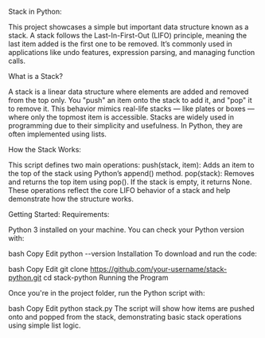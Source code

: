 Stack in Python:

This project showcases a simple but important data structure known as a stack. A stack follows the Last-In-First-Out (LIFO) principle, meaning the last item added is the first one to be removed. It’s commonly used in applications like undo features, expression parsing, and managing function calls.

What is a Stack?

A stack is a linear data structure where elements are added and removed from the top only. You "push" an item onto the stack to add it, and "pop" it to remove it. This behavior mimics real-life stacks — like plates or boxes — where only the topmost item is accessible.
Stacks are widely used in programming due to their simplicity and usefulness. In Python, they are often implemented using lists.

How the Stack Works:

This script defines two main operations:
push(stack, item): Adds an item to the top of the stack using Python’s append() method.
pop(stack): Removes and returns the top item using pop(). If the stack is empty, it returns None.
These operations reflect the core LIFO behavior of a stack and help demonstrate how the structure works.

Getting Started: Requirements:

Python 3 installed on your machine.
You can check your Python version with:

bash
Copy
Edit
python --version
Installation
To download and run the code:

bash
Copy
Edit
git clone https://github.com/your-username/stack-python.git
cd stack-python
Running the Program

Once you're in the project folder, run the Python script with:

bash
Copy
Edit
python stack.py
The script will show how items are pushed onto and popped from the stack, demonstrating basic stack operations using simple list logic.
